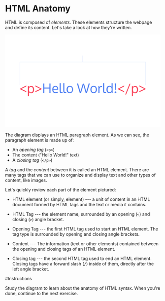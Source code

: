 HTML Anatomy
============

HTML is composed of *elements*. These elements structure the webpage and define its content. Let's take a look at how they're written.

![alt text](./anatomy.svg "HTML paragraph element")

The diagram displays an HTML paragraph element. As we can see, the paragraph element is made up of:

-   An *opening tag* (`<p>`)
-   The content ("Hello World!" text)
-   A *closing tag* (`</p>`)

A *tag* and the *content* between it is called an HTML element. There are many tags that we can use to organize and display text and other types of content, like images.

Let's quickly review each part of the element pictured:

-   HTML element (or simply, element) --- a unit of content in an HTML document formed by HTML tags and the text or media it contains.

-   HTML Tag --- the element name, surrounded by an opening (`<`) and closing (`>`) angle bracket.

-   Opening Tag --- the first HTML tag used to start an HTML element. The tag type is surrounded by opening and closing angle brackets.

-   Content --- The information (text or other elements) contained between the opening and closing tags of an HTML element.

-   Closing tag --- the second HTML tag used to end an HTML element. Closing tags have a forward slash (`/`) inside of them, directly after the left angle bracket.

#Instructions

Study the diagram to learn about the anatomy of HTML syntax. When you're done, continue to the next exercise.